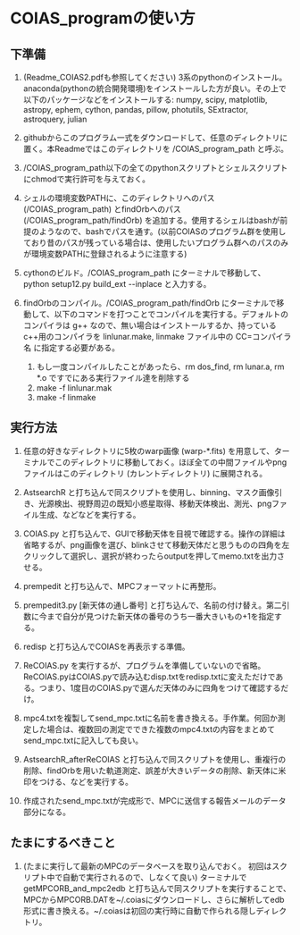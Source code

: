 # COIAS_programの使い方

## 下準備

1. (Readme_COIAS2.pdfも参照してください) 3系のpythonのインストール。anaconda(pythonの統合開発環境)をインストールした方が良い。その上で以下のパッケージなどをインストールする: numpy, scipy, matplotlib, astropy, ephem, cython, pandas, pillow, photutils, SExtractor, astroquery, julian

2. githubからこのプログラム一式をダウンロードして、任意のディレクトリに置く。本Readmeではこのディレクトリを /COIAS_program_path と呼ぶ。

3. /COIAS_program_path以下の全てのpythonスクリプトとシェルスクリプトにchmodで実行許可を与えておく。

4. シェルの環境変数PATHに、このディレクトリへのパス (/COIAS_program_path) とfindOrbへのパス (/COIAS_program_path/findOrb) を追加する。使用するシェルはbashが前提のようなので、bashでパスを通す。(以前COIASのプログラム群を使用しており昔のパスが残っている場合は、使用したいプログラム群へのパスのみが環境変数PATHに登録されるように注意する)

5. cythonのビルド。/COIAS_program_path にターミナルで移動して、 python setup12.py build_ext --inplace と入力する。

6. findOrbのコンパイル。/COIAS_program_path/findOrb にターミナルで移動して、以下のコマンドを打つことでコンパイルを実行する。デフォルトのコンパイラは g++ なので、無い場合はインストールするか、持っているc++用のコンパイラを linlunar.make, linmake ファイル中の CC=コンパイラ名 に指定する必要がある。

   1. もし一度コンパイルしたことがあったら、rm dos_find, rm lunar.a, rm *.o ですでにある実行ファイル達を削除する
   2. make -f linlunar.mak
   3. make -f linmake

## 実行方法

1. 任意の好きなディレクトリに5枚のwarp画像 (warp-*.fits) を用意して、ターミナルでこのディレクトリに移動しておく。ほぼ全ての中間ファイルやpngファイルはこのディレクトリ (カレントディレクトリ) に展開される。

2. AstsearchR と打ち込んで同スクリプトを使用し、binning、マスク画像引き、光源検出、視野周辺の既知小惑星取得、移動天体検出、測光、pngファイル生成、などなどを実行する。

3. COIAS.py と打ち込んで、GUIで移動天体を目視で確認する。操作の詳細は省略するが、png画像を選び、blinkさせて移動天体だと思うものの四角を左クリックして選択し、選択が終わったらoutputを押してmemo.txtを出力させる。

4. prempedit と打ち込んで、MPCフォーマットに再整形。

5. prempedit3.py [新天体の通し番号] と打ち込んで、名前の付け替え。第二引数に今まで自分が見つけた新天体の番号のうち一番大きいもの+1を指定する。

6. redisp と打ち込んでCOIASを再表示する準備。

7. ReCOIAS.py を実行するが、プログラムを準備していないので省略。ReCOIAS.pyはCOIAS.pyで読み込むdisp.txtをredisp.txtに変えただけである。つまり、1度目のCOIAS.pyで選んだ天体のみに四角をつけて確認するだけ。

8. mpc4.txtを複製してsend_mpc.txtに名前を書き換える。手作業。何回か測定した場合は、複数回の測定でできた複数のmpc4.txtの内容をまとめてsend_mpc.txtに記入しても良い。

9. AstsearchR_afterReCOIAS と打ち込んで同スクリプトを使用し、重複行の削除、findOrbを用いた軌道測定、誤差が大きいデータの削除、新天体に米印をつける、などを実行する。

10. 作成されたsend_mpc.txtが完成形で、MPCに送信する報告メールのデータ部分になる。

## たまにするべきこと

1. (たまに実行して最新のMPCのデータベースを取り込んでおく。 初回はスクリプト中で自動で実行されるので、しなくて良い) ターミナルで getMPCORB_and_mpc2edb と打ち込んで同スクリプトを実行することで、 MPCからMPCORB.DATを~/.coiasにダウンロードし、さらに解析してedb形式に書き換える。~/.coiasは初回の実行時に自動で作られる隠しディレクトリ。
